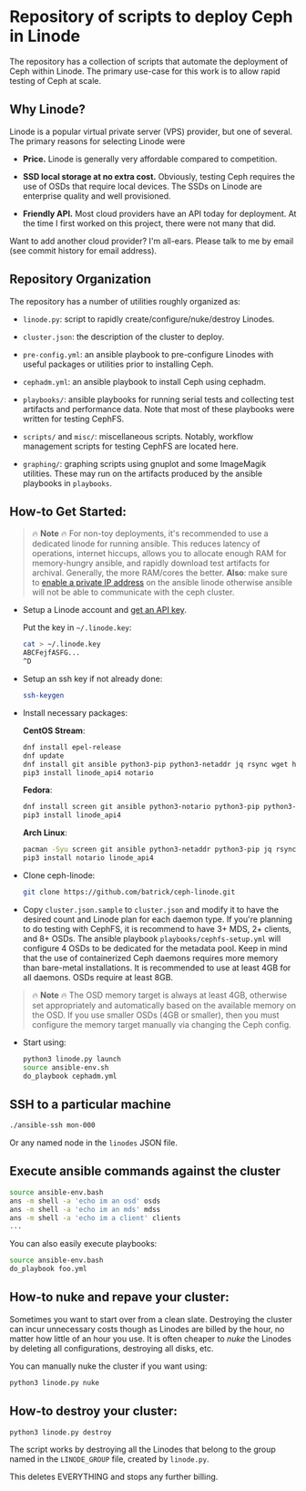 # Repository of scripts to deploy Ceph in Linode

The repository has a collection of scripts that automate the deployment of Ceph
within Linode. The primary use-case for this work is to allow rapid testing of
Ceph at scale.

## Why Linode?

Linode is a popular virtual private server (VPS) provider, but one of several. The primary reasons for selecting Linode were

* **Price.** Linode is generally very affordable compared to competition.

* **SSD local storage at no extra cost.** Obviously, testing Ceph requires the use of OSDs that require local devices. The SSDs on Linode are enterprise quality and well provisioned.

* **Friendly API.** Most cloud providers have an API today for deployment. At the time I first worked on this project, there were not many that did.

Want to add another cloud provider? I'm all-ears. Please talk to me by email
(see commit history for email address).

## Repository Organization

The repository has a number of utilities roughly organized as:

* `linode.py`: script to rapidly create/configure/nuke/destroy Linodes.

* `cluster.json`: the description of the cluster to deploy.

* `pre-config.yml`: an ansible playbook to pre-configure Linodes with useful
   packages or utilities prior to installing Ceph.

* `cephadm.yml`: an ansible playbook to install Ceph using cephadm.

* `playbooks/`: ansible playbooks for running serial tests and collecting test
  artifacts and performance data. Note that most of these playbooks were
  written for testing CephFS.

* `scripts/` and `misc/`: miscellaneous scripts. Notably, workflow management
  scripts for testing CephFS are located here.

* `graphing/`: graphing scripts using gnuplot and some ImageMagik utilities.
  These may run on the artifacts produced by the ansible playbooks in
  `playbooks`.


## How-to Get Started:

> :fire: **Note** :fire: For non-toy deployments, it's recommended to use a
> dedicated linode for running ansible. This reduces latency of
> operations, internet hiccups, allows you to allocate enough RAM for
> memory-hungry ansible, and rapidly download test artifacts for archival.
> Generally, the more RAM/cores the better. **Also**: make sure to [enable a
> private IP
> address](https://www.linode.com/docs/platform/manager/remote-access/#adding-private-ip-addresses)
> on the ansible linode otherwise ansible will not be able to communicate with
> the ceph cluster.

* Setup a Linode account and [get an API key](https://www.linode.com/docs/platform/api/api-key).

  Put the key in `~/.linode.key`:

  ```bash
  cat > ~/.linode.key
  ABCFejfASFG...
  ^D
  ```

* Setup an ssh key if not already done:

  ```bash
  ssh-keygen
  ```

* Install necessary packages:

  **CentOS Stream**:

    ```bash
    dnf install epel-release
    dnf update
    dnf install git ansible python3-pip python3-netaddr jq rsync wget htop
    pip3 install linode_api4 notario
    ```

  **Fedora**:

    ```bash
    dnf install screen git ansible python3-notario python3-pip python3-netaddr jq rsync htop wget
    pip3 install linode_api4
    ```

  **Arch Linux**:

    ```bash
    pacman -Syu screen git ansible python3-netaddr python3-pip jq rsync htop wget
    pip3 install notario linode_api4
    ```

* Clone ceph-linode:

  ```bash
  git clone https://github.com/batrick/ceph-linode.git
  ```

* Copy `cluster.json.sample` to `cluster.json` and modify it to have the
  desired count and Linode plan for each daemon type. If you're planning to do
  testing with CephFS, it is recommend to have 3+ MDS, 2+ clients, and 8+ OSDs.
  The ansible playbook `playbooks/cephfs-setup.yml` will configure 4 OSDs to be
  dedicated for the metadata pool. Keep in mind that the use of containerized
  Ceph daemons requires more memory than bare-metal installations. It is
  recommended to use at least 4GB for all daemons. OSDs require at least 8GB.

> :fire: **Note** :fire: The OSD memory target is always at least 4GB, otherwise set appropriately and automatically based on the available memory on the OSD. If you use smaller OSDs (4GB or smaller), then you must configure the memory target manually via changing the Ceph config.

* Start using:

    ```bash
    python3 linode.py launch
    source ansible-env.sh
    do_playbook cephadm.yml
    ```

## SSH to a particular machine

```bash
./ansible-ssh mon-000
```

Or any named node in the `linodes` JSON file.

## Execute ansible commands against the cluster

```bash
source ansible-env.bash
ans -m shell -a 'echo im an osd' osds
ans -m shell -a 'echo im an mds' mdss
ans -m shell -a 'echo im a client' clients
...
```

You can also easily execute playbooks:

```bash
source ansible-env.bash
do_playbook foo.yml
```

## How-to nuke and repave your cluster:

Sometimes you want to start over from a clean slate. Destroying the cluster can
incur unnecessary costs though as Linodes are billed by the hour, no matter how
little of an hour you use. It is often cheaper to *nuke* the Linodes by
deleting all configurations, destroying all disks, etc.

You can manually nuke the cluster if you want using:

```bash
python3 linode.py nuke
```

## How-to destroy your cluster:

```bash
python3 linode.py destroy
```

The script works by destroying all the Linodes that belong to the group named
in the `LINODE_GROUP` file, created by `linode.py`.

This deletes EVERYTHING and stops any further billing.
